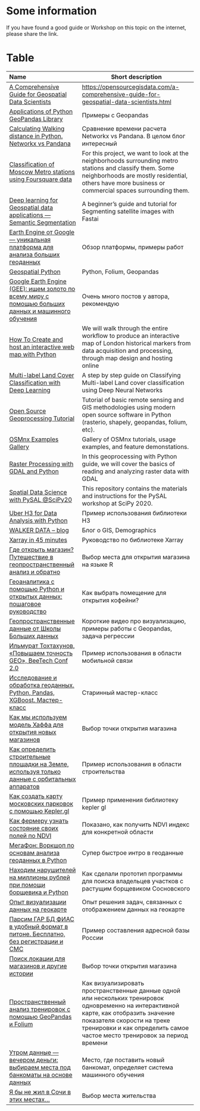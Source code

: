 # Some information
If you have found a good guide or Workshop on this topic on the internet, please share the link.

# Table
| Name | Short description |
| :--- | ----------------- |
| [A Comprehensive Guide for Geospatial Data Scientists](https://opensourcegisdata.com/a-comprehensive-guide-for-geospatial-data-scientists.html) | https://opensourcegisdata.com/a-comprehensive-guide-for-geospatial-data-scientists.html | English |
| [Applications of Python GeoPandas Library](https://www.youtube.com/playlist?list=PLLxyyob7YmEEbXc1R6Tc5YvVIAYPuvoMY) | Примеры с Geopandas |
| [Calculating Walking distance in Python. Networkx vs Pandana](https://lenkahas.com/post/pandana.html) | Сравнение времени расчета Networkx vs Pandana. В целом блог интересный |
| [Classification of Moscow Metro stations using Foursquare data](https://towardsdatascience.com/classification-of-moscow-metro-stations-using-foursquare-data-fb8aad3e0e4) | For this project, we want to look at the neighborhoods surrounding metro stations and classify them. Some neighborhoods are mostly residential, others have more business or commercial spaces surrounding them. |
| [Deep learning for Geospatial data applications — Semantic Segmentation](https://medium.com/spatial-data-science/deep-learning-for-geospatial-data-applications-semantic-segmentation-596d5d6e7c34) | A beginner’s guide and tutorial for Segmenting satellite images with Fastai |
| [Earth Engine от Google — уникальная платформа для анализа больших геоданных](https://habr.com/ru/articles/500020/) | Обзор платформы, примеры работ |
| [Geospatial Python](https://www.youtube.com/playlist?list=PL-2EBeDYMIbRppDpfO5osdSeUFIOuZz-2) | Python, Folium, Geopandas |
| [Google Earth Engine (GEE): ищем золото по всему миру с помощью больших данных и машинного обучения](https://habr.com/ru/articles/550682/) | Очень много постов у автора, рекомендую |
| [How To Create and host an interactive web map with Python](https://mapscaping.com/how-to-create-and-host-an-interactive-web-map-with-python/) | We will walk through the entire workflow to produce an interactive map of London historical markers from data acquisition and processing, through map design and hosting online |
| [Multi-label Land Cover Classification with Deep Learning](https://towardsdatascience.com/multi-label-land-cover-classification-with-deep-learning-d39ce2944a3d) | A step by step guide on Classifying Multi-label Land cover classification using Deep Neural Networks |
| [Open Source Geoprocessing Tutorial](https://github.com/patrickcgray/open-geo-tutorial) | Tutorial of basic remote sensing and GIS methodologies using modern open source software in Python (rasterio, shapely, geopandas, folium, etc). |
| [OSMnx Examples Gallery](https://github.com/gboeing/osmnx-examples/tree/main) | Gallery of OSMnx tutorials, usage examples, and feature demonstations. |
| [Raster Processing with GDAL and Python](https://mapscaping.com/raster-processing-with-gdal-and-python/) | In this geoprocessing with Python guide, we will cover the basics of reading and analyzing raster data with GDAL |
| [Spatial Data Science with PySAL @SciPy20](https://github.com/knaaptime/pysal-scipy20/tree/master) | This repository contains the materials and instructions for the PySAL workshop at SciPy 2020. |
| [Uber H3 for Data Analysis with Python](https://medium.com/m/global-identity-2?redirectUrl=https%3A%2F%2Ftowardsdatascience.com%2Fuber-h3-for-data-analysis-with-python-1e54acdcc908) | Пример использования библиотеки H3 |
| [WALKER DATA – blog](https://walker-data.com/blog.html) | Блог о GIS, Demographics |
| [Xarray in 45 minutes](https://oceanhackweek.org/ohw22/tutorials/00-Mon/xarray-in-45-min.html) | Руководство по библиотеке Xarray |
| [Где открыть магазин? Путешествие в геопространственный анализ и обратно](https://habr.com/ru/articles/802509/) | Выбор места для открытия магазина на языке R |
| [Геоаналитика с помощью Python и открытых данных: пошаговое руководство](https://habr.com/ru/post/579838/) | Как выбрать помещение для открытия кофейни? |
| [Геопространственные данные от Школы Больших данных](https://www.youtube.com/playlist?list=PL1nFVl41dGiU2QZRM5jcs0RMTCZktswF_) | Короткие видео про визуализацию, примеры работы с Geopandas, задача регрессии |
| [Ильмурат Тохтахунов, «Повышаем точность GEO», BeeTech Conf 2.0](https://youtu.be/TKsRXIvOnWA?si=z1hR5bnDGbGx8HWd) | Пример использования в области мобильной связи |
| [Исследование и обработка геоданных. Python, Pandas, XGBoost. Мастер-класс](https://www.youtube.com/watch?v=oXVo1mmh6I0) | Старинный мастер-класс |
| [Как мы используем модель Хаффа для открытия новых магазинов](https://habr.com/ru/companies/magnit/articles/717536/) | Выбор точки открытия магазина |
| [Как определить строительные площадки на Земле, используя только данные с орбитальных аппаратов](https://habr.com/ru/companies/timeweb/articles/674656/) | Пример использования в области строительства |
| [Как создать карту московских парковок с помощью Kepler.gl](https://habr.com/ru/articles/418799/) | Пример применения библиотеку kepler gl |
| [Как фермеру узнать состояние своих полей по NDVI](https://habr.com/ru/articles/681976/) | Показано, как получить NDVI индекс для конкретной области |
| [МегаФон: Воркшоп по основам анализа геоданных в Python](https://www.youtube.com/watch?v=3m0kVWYw53Y) | Супер быстрое интро в геоданные |
| [Находим нарушителей на миллионы рублей при помощи борщевика и Python](https://habr.com/ru/post/589909/) | Как сделали прототип программы для поиска владельцев участков с растущим борщевиком Сосновского |
| [Опыт визуализации данных на геокарте](https://habr.com/ru/companies/usetech/articles/756916/) | Опыт решения задач, связанных с отображением данных на геокарте |
| [Парсим ГАР БД ФИАС в удобный формат в питоне. Бесплатно, без регистрации и СМС](https://habr.com/ru/articles/595107/) | Пример составления адресной базы России |
| [Поиск локации для магазинов и другие истории](https://habr.com/ru/articles/714038/) | Выбор точки открытия магазина |
| [Пространственный анализ тренировок с помощью GeoPandas и Folium](https://habr.com/ru/articles/662912/) | Как визуализировать пространственные данные одной или нескольких тренировок одновременно на интерактивной карте, как отобразить значение показателя скорости на треке тренировки и как определить самое частое место тренировок за период времени |
| [Утром данные — вечером деньги: выбираем места под банкоматы на основе данных](https://habr.com/ru/companies/psb/articles/698888/) | Место, где поставить новый банкомат, определяет система машинного обучения |
| [Я бы не жил в Сочи в этих местах…](https://habr.com/ru/articles/761818/) | Выбор места жительства |